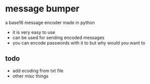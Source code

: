 # message bumper
a base16 message encoder made in python
- it is very easy to use
- can be used for sending encoded messages
- you can encode passwords with it to but why would you want to

## todo
- add ecoding from txt file
- other misc things
